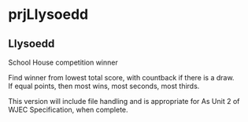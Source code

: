 # prjLlysoedd
<h2>Llysoedd</h2>

<p>School House competition winner</p>
<p>Find winner from lowest total score, with countback if there is a draw. <br>
If equal points, then most wins, most seconds, most thirds.</p>

<p>This version will include file handling and is appropriate for As Unit 2 of WJEC Specification, when complete. </p>
